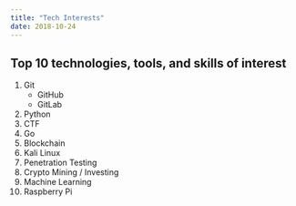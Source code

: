 ```yaml
---
title: "Tech Interests"
date: 2018-10-24
---
```

## Top 10 technologies, tools, and skills of interest ##

1. Git
   - GitHub
   - GitLab
2. Python
3. CTF
4. Go
5. Blockchain
6. Kali Linux
7. Penetration Testing
8. Crypto Mining / Investing
9. Machine Learning
10. Raspberry Pi
